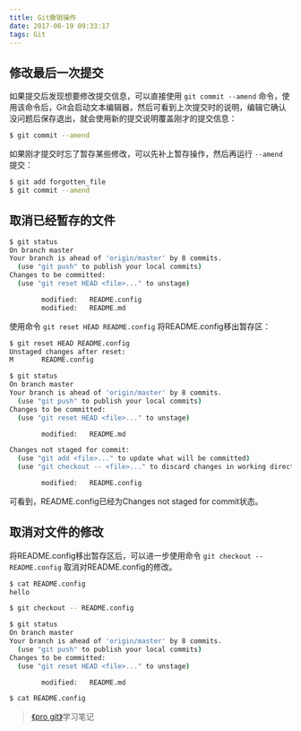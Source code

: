```yaml
---
title: Git撤销操作
date: 2017-06-19 09:33:17
tags: Git
---
```

## 修改最后一次提交
如果提交后发现想要修改提交信息，可以直接使用 `git commit --amend` 命令，使用该命令后，Git会启动文本编辑器，然后可看到上次提交时的说明，编辑它确认没问题后保存退出，就会使用新的提交说明覆盖刚才的提交信息：
```bash
$ git commit --amend
```
<!--more-->
如果刚才提交时忘了暂存某些修改，可以先补上暂存操作，然后再运行 `--amend` 提交：
```bash
$ git add forgotten_file
$ git commit --amend
```
## 取消已经暂存的文件
```bash
$ git status
On branch master
Your branch is ahead of 'origin/master' by 8 commits.
  (use "git push" to publish your local commits)
Changes to be committed:
  (use "git reset HEAD <file>..." to unstage)

        modified:   README.config
        modified:   README.md
```
使用命令 `git reset HEAD README.config` 将README.config移出暂存区：
```bash
$ git reset HEAD README.config
Unstaged changes after reset:
M       README.config

$ git status
On branch master
Your branch is ahead of 'origin/master' by 8 commits.
  (use "git push" to publish your local commits)
Changes to be committed:
  (use "git reset HEAD <file>..." to unstage)

        modified:   README.md

Changes not staged for commit:
  (use "git add <file>..." to update what will be committed)
  (use "git checkout -- <file>..." to discard changes in working directory)

        modified:   README.config
```
可看到，README.config已经为Changes not staged for commit状态。
## 取消对文件的修改
将README.config移出暂存区后，可以进一步使用命令 `git checkout -- README.config` 取消对README.config的修改。
```bash
$ cat README.config
hello

$ git checkout -- README.config

$ git status
On branch master
Your branch is ahead of 'origin/master' by 8 commits.
  (use "git push" to publish your local commits)
Changes to be committed:
  (use "git reset HEAD <file>..." to unstage)

        modified:   README.md

$ cat README.config

```
> [《pro git》](http://iissnan.com/progit/)学习笔记
